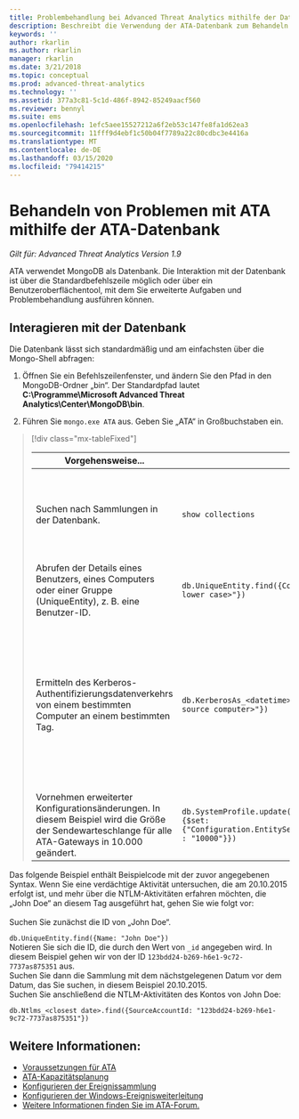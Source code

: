 ```yaml
---
title: Problembehandlung bei Advanced Threat Analytics mithilfe der Datenbank
description: Beschreibt die Verwendung der ATA-Datenbank zum Behandeln von Problemen.
keywords: ''
author: rkarlin
ms.author: rkarlin
manager: rkarlin
ms.date: 3/21/2018
ms.topic: conceptual
ms.prod: advanced-threat-analytics
ms.technology: ''
ms.assetid: 377a3c81-5c1d-486f-8942-85249aacf560
ms.reviewer: bennyl
ms.suite: ems
ms.openlocfilehash: 1efc5aee15527212a6f2eb53c147fe8fa1d62ea3
ms.sourcegitcommit: 11fff9d4ebf1c50b04f7789a22c80cdbc3e4416a
ms.translationtype: MT
ms.contentlocale: de-DE
ms.lasthandoff: 03/15/2020
ms.locfileid: "79414215"
---
```

# <a name="troubleshooting-ata-using-the-ata-database"></a>Behandeln von Problemen mit ATA mithilfe der ATA-Datenbank

*Gilt für: Advanced Threat Analytics Version 1.9*

ATA verwendet MongoDB als Datenbank.
Die Interaktion mit der Datenbank ist über die Standardbefehlszeile möglich oder über ein Benutzeroberflächentool, mit dem Sie erweiterte Aufgaben und Problembehandlung ausführen können.

## <a name="interacting-with-the-database"></a>Interagieren mit der Datenbank
Die Datenbank lässt sich standardmäßig und am einfachsten über die Mongo-Shell abfragen:

1.  Öffnen Sie ein Befehlszeilenfenster, und ändern Sie den Pfad in den MongoDB-Ordner „bin“. Der Standardpfad lautet **C:\Programme\Microsoft Advanced Threat Analytics\Center\MongoDB\bin**.

2.  Führen Sie `mongo.exe ATA` aus. Geben Sie „ATA“ in Großbuchstaben ein.

> [!div class="mx-tableFixed"]
> 
> |Vorgehensweise...|Syntax|Hinweise|
> |-------------|----------|---------|
> |Suchen nach Sammlungen in der Datenbank.|`show collections`|Hilfreich als End-to-End-Test, um zu überprüfen, ob Datenverkehr in die Datenbank geschrieben und das Ereignis 4776 von ATA empfangen wird.|
> |Abrufen der Details eines Benutzers, eines Computers oder einer Gruppe (UniqueEntity), z. B. eine Benutzer-ID.|`db.UniqueEntity.find({CompleteSearchNames: "<name of entity in lower case>"})`||
> |Ermitteln des Kerberos-Authentifizierungsdatenverkehrs von einem bestimmten Computer an einem bestimmten Tag.|`db.KerberosAs_<datetime>.find({SourceComputerId: "<Id of the source computer>"})`|Um die &lt;ID des Quellcomputers&gt; abzurufen, können Sie die UniqueEntity-Sammlungen abfragen (siehe Beispiel).<br /><br />Für jeden Netzwerkaktivitätstyp (z. B. Kerberos-Authentifizierungen) ist eine eigene Sammlung pro UTC-Datum vorhanden.|
> |Vornehmen erweiterter Konfigurationsänderungen. In diesem Beispiel wird die Größe der Sendewarteschlange für alle ATA-Gateways in 10.000 geändert.|`db.SystemProfile.update( {_t: "GatewaySystemProfile"} ,`<br>`{$set:{"Configuration.EntitySenderConfiguration.EntityBatchBlockMaxSize" : "10000"}})`|`|

Das folgende Beispiel enthält Beispielcode mit der zuvor angegebenen Syntax. Wenn Sie eine verdächtige Aktivität untersuchen, die am 20.10.2015 erfolgt ist, und mehr über die NTLM-Aktivitäten erfahren möchten, die „John Doe“ an diesem Tag ausgeführt hat, gehen Sie wie folgt vor:<br /><br />Suchen Sie zunächst die ID von „John Doe“.

`db.UniqueEntity.find({Name: "John Doe"})`<br>Notieren Sie sich die ID, die durch den Wert von `_id` angegeben wird. In diesem Beispiel gehen wir von der ID `123bdd24-b269-h6e1-9c72-7737as875351` aus.<br>Suchen Sie dann die Sammlung mit dem nächstgelegenen Datum vor dem Datum, das Sie suchen, in diesem Beispiel 20.10.2015.<br>Suchen Sie anschließend die NTLM-Aktivitäten des Kontos von John Doe: 

`db.Ntlms_<closest date>.find({SourceAccountId: "123bdd24-b269-h6e1-9c72-7737as875351"})`

## <a name="see-also"></a>Weitere Informationen:
- [Voraussetzungen für ATA](ata-prerequisites.md)
- [ATA-Kapazitätsplanung](ata-capacity-planning.md)
- [Konfigurieren der Ereignissammlung](configure-event-collection.md)
- [Konfigurieren der Windows-Ereignisweiterleitung](configure-event-collection.md)
- [Weitere Informationen finden Sie im ATA-Forum.](https://social.technet.microsoft.com/Forums/security/home?forum=mata)
